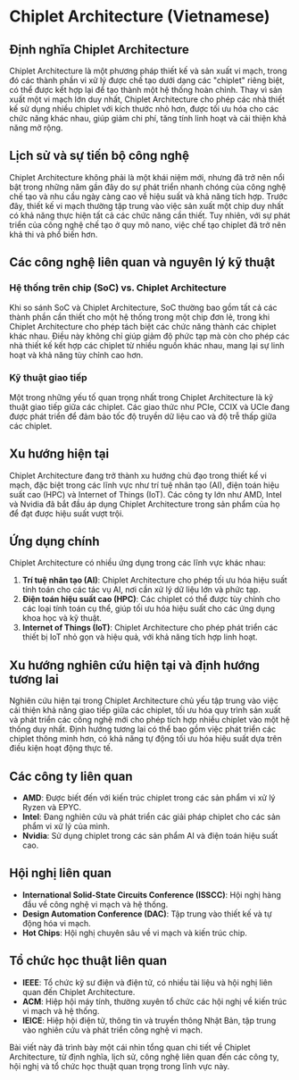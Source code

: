 # Chiplet Architecture (Vietnamese)

## Định nghĩa Chiplet Architecture

Chiplet Architecture là một phương pháp thiết kế và sản xuất vi mạch, trong đó các thành phần vi xử lý được chế tạo dưới dạng các "chiplet" riêng biệt, có thể được kết hợp lại để tạo thành một hệ thống hoàn chỉnh. Thay vì sản xuất một vi mạch lớn duy nhất, Chiplet Architecture cho phép các nhà thiết kế sử dụng nhiều chiplet với kích thước nhỏ hơn, được tối ưu hóa cho các chức năng khác nhau, giúp giảm chi phí, tăng tính linh hoạt và cải thiện khả năng mở rộng.

## Lịch sử và sự tiến bộ công nghệ

Chiplet Architecture không phải là một khái niệm mới, nhưng đã trở nên nổi bật trong những năm gần đây do sự phát triển nhanh chóng của công nghệ chế tạo và nhu cầu ngày càng cao về hiệu suất và khả năng tích hợp. Trước đây, thiết kế vi mạch thường tập trung vào việc sản xuất một chip duy nhất có khả năng thực hiện tất cả các chức năng cần thiết. Tuy nhiên, với sự phát triển của công nghệ chế tạo ở quy mô nano, việc chế tạo chiplet đã trở nên khả thi và phổ biến hơn.

## Các công nghệ liên quan và nguyên lý kỹ thuật

### Hệ thống trên chip (SoC) vs. Chiplet Architecture

Khi so sánh SoC và Chiplet Architecture, SoC thường bao gồm tất cả các thành phần cần thiết cho một hệ thống trong một chip đơn lẻ, trong khi Chiplet Architecture cho phép tách biệt các chức năng thành các chiplet khác nhau. Điều này không chỉ giúp giảm độ phức tạp mà còn cho phép các nhà thiết kế kết hợp các chiplet từ nhiều nguồn khác nhau, mang lại sự linh hoạt và khả năng tùy chỉnh cao hơn.

### Kỹ thuật giao tiếp

Một trong những yếu tố quan trọng nhất trong Chiplet Architecture là kỹ thuật giao tiếp giữa các chiplet. Các giao thức như PCIe, CCIX và UCIe đang được phát triển để đảm bảo tốc độ truyền dữ liệu cao và độ trễ thấp giữa các chiplet.

## Xu hướng hiện tại

Chiplet Architecture đang trở thành xu hướng chủ đạo trong thiết kế vi mạch, đặc biệt trong các lĩnh vực như trí tuệ nhân tạo (AI), điện toán hiệu suất cao (HPC) và Internet of Things (IoT). Các công ty lớn như AMD, Intel và Nvidia đã bắt đầu áp dụng Chiplet Architecture trong sản phẩm của họ để đạt được hiệu suất vượt trội.

## Ứng dụng chính

Chiplet Architecture có nhiều ứng dụng trong các lĩnh vực khác nhau:

1. **Trí tuệ nhân tạo (AI)**: Chiplet Architecture cho phép tối ưu hóa hiệu suất tính toán cho các tác vụ AI, nơi cần xử lý dữ liệu lớn và phức tạp.
2. **Điện toán hiệu suất cao (HPC)**: Các chiplet có thể được tùy chỉnh cho các loại tính toán cụ thể, giúp tối ưu hóa hiệu suất cho các ứng dụng khoa học và kỹ thuật.
3. **Internet of Things (IoT)**: Chiplet Architecture cho phép phát triển các thiết bị IoT nhỏ gọn và hiệu quả, với khả năng tích hợp linh hoạt.

## Xu hướng nghiên cứu hiện tại và định hướng tương lai

Nghiên cứu hiện tại trong Chiplet Architecture chủ yếu tập trung vào việc cải thiện khả năng giao tiếp giữa các chiplet, tối ưu hóa quy trình sản xuất và phát triển các công nghệ mới cho phép tích hợp nhiều chiplet vào một hệ thống duy nhất. Định hướng tương lai có thể bao gồm việc phát triển các chiplet thông minh hơn, có khả năng tự động tối ưu hóa hiệu suất dựa trên điều kiện hoạt động thực tế.

## Các công ty liên quan

- **AMD**: Được biết đến với kiến trúc chiplet trong các sản phẩm vi xử lý Ryzen và EPYC.
- **Intel**: Đang nghiên cứu và phát triển các giải pháp chiplet cho các sản phẩm vi xử lý của mình.
- **Nvidia**: Sử dụng chiplet trong các sản phẩm AI và điện toán hiệu suất cao.

## Hội nghị liên quan

- **International Solid-State Circuits Conference (ISSCC)**: Hội nghị hàng đầu về công nghệ vi mạch và hệ thống.
- **Design Automation Conference (DAC)**: Tập trung vào thiết kế và tự động hóa vi mạch.
- **Hot Chips**: Hội nghị chuyên sâu về vi mạch và kiến trúc chip.

## Tổ chức học thuật liên quan

- **IEEE**: Tổ chức kỹ sư điện và điện tử, có nhiều tài liệu và hội nghị liên quan đến Chiplet Architecture.
- **ACM**: Hiệp hội máy tính, thường xuyên tổ chức các hội nghị về kiến trúc vi mạch và hệ thống.
- **IEICE**: Hiệp hội điện tử, thông tin và truyền thông Nhật Bản, tập trung vào nghiên cứu và phát triển công nghệ vi mạch.

Bài viết này đã trình bày một cái nhìn tổng quan chi tiết về Chiplet Architecture, từ định nghĩa, lịch sử, công nghệ liên quan đến các công ty, hội nghị và tổ chức học thuật quan trọng trong lĩnh vực này.